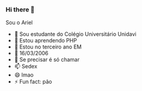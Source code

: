 ### Hi there 👋
Sou o Ariel

- 🔭 Sou estudante do Colégio Universitário Unidavi
- 🌱 Estou aprendendo PHP
- 👯 Estou no terceiro ano EM
- 🤔 16/03/2006
- 💬 Se precisar é só chamar
- 📫 Sedex 
- 😄 lmao
- ⚡ Fun fact: pão
